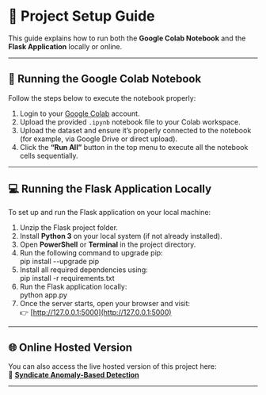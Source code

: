 # 📘 Project Setup Guide

This guide explains how to run both the **Google Colab Notebook** and the **Flask Application** locally or online.

---

## 🚀 Running the Google Colab Notebook

Follow the steps below to execute the notebook properly:

1. Login to your [Google Colab](https://colab.research.google.com/) account.  
2. Upload the provided `.ipynb` notebook file to your Colab workspace.  
3. Upload the dataset and ensure it’s properly connected to the notebook (for example, via Google Drive or direct upload).  
4. Click the **“Run All”** button in the top menu to execute all the notebook cells sequentially.  

---

## 💻 Running the Flask Application Locally

To set up and run the Flask application on your local machine:

1. Unzip the Flask project folder.  
2. Install **Python 3** on your local system (if not already installed).  
3. Open **PowerShell** or **Terminal** in the project directory.  
4. Run the following command to upgrade pip:  
pip install --upgrade pip
5. Install all required dependencies using:  
pip install -r requirements.txt
6. Run the Flask application locally:  
python app.py
7. Once the server starts, open your browser and visit:  
👉 [http://127.0.0.1:5000](http://127.0.0.1:5000)

---

## 🌐 Online Hosted Version

You can also access the live hosted version of this project here:  
🔗 **[Syndicate Anomaly-Based Detection](https://syndicate-anomalie-based-detection.onrender.com/)**

---
